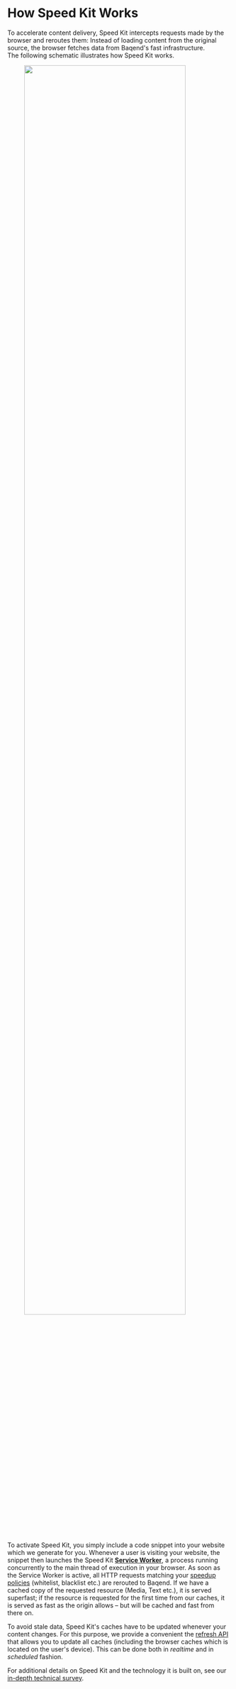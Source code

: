 #  How Speed Kit Works

To accelerate content delivery, Speed Kit intercepts requests made by the browser and reroutes them: 
Instead of loading content from the original source, the browser fetches data from Baqend's fast infrastructure.  
The following schematic illustrates how Speed Kit works. 

<img src="../how-it-works.PNG" style="width:85%; display: block; margin-left: auto; margin-right: auto;">

To activate Speed Kit, you simply include a code snippet into your website which we generate for you. 
Whenever a user is visiting your website, the snippet then launches the Speed Kit [**Service Worker**](https://developer.mozilla.org/en-US/docs/Web/API/Service_Worker_API), a process running concurrently to the main thread of execution in your browser. 
As soon as the Service Worker is active, all HTTP requests matching your [speedup policies](../speed-kit/whiteblacklisting.md) (whitelist, blacklist etc.) are rerouted to Baqend. 
If we have a cached copy of the requested resource (Media, Text etc.), it is served superfast; if the resource is requested for the first time from our caches, it is served as fast as the origin allows – but will be cached and fast from there on.

To avoid stale data, Speed Kit's caches have to be updated whenever your content changes. 
For this purpose, we provide a convenient the [refresh API](../speed-kit/refreshing.md) that allows you to update all caches (including the browser caches which is located on the user's device). 
This can be done both in *realtime* and in *scheduled* fashion. 

For additional details on Speed Kit and the technology it is built on, see our [in-depth technical survey](https://medium.baqend.com/the-technology-behind-fast-websites-2638196fa60a). 
